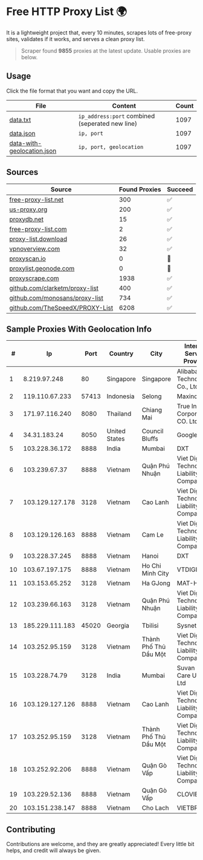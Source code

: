 
# Free HTTP Proxy List 🌍

It is a lightweight project that, every 10 minutes, scrapes lots of free-proxy sites, validates if it works, and serves a clean proxy list.


> Scraper found **9855** proxies at the latest update. Usable proxies are below.

## Usage

Click the file format that you want and copy the URL.


|File|Content|Count|
|----|-------|-----|
|[data.txt](https://raw.githubusercontent.com/themiralay/Proxy-List-World/master/data.txt)|`ip_address:port` combined (seperated new line)|1097|
|[data.json](https://raw.githubusercontent.com/themiralay/Proxy-List-World/master/data.json)|`ip, port`|1097|
|[data-with-geolocation.json](https://raw.githubusercontent.com/themiralay/Proxy-List-World/master/data-with-geolocation.json)|`ip, port, geolocation`|1097|

## Sources

|Source|Found Proxies|Succeed|
|------|-------------|-------|
|[free-proxy-list.net](https://free-proxy-list.net)|300|✅|
|[us-proxy.org](https://www.us-proxy.org)|200|✅|
|[proxydb.net](http://proxydb.net)|15|✅|
|[free-proxy-list.com](https://free-proxy-list.com/?page=&port=&type%5B%5D=http&type%5B%5D=https&up_time=0&search=Search)|2|✅|
|[proxy-list.download](https://www.proxy-list.download/HTTP)|26|✅|
|[vpnoverview.com](https://vpnoverview.com/privacy/anonymous-browsing/free-proxy-servers)|32|✅|
|[proxyscan.io](https://www.proxyscan.io)|0|🚫|
|[proxylist.geonode.com](https://proxylist.geonode.com/api/proxy-list?limit=300&page=1&sort_by=lastChecked&sort_type=desc&protocols=http,https)|0|🚫|
|[proxyscrape.com](https://api.proxyscrape.com/v2/?request=displayproxies&protocol=http&timeout=10000&country=all&ssl=all&anonymity=all)|1938|✅|
|[github.com/clarketm/proxy-list](https://raw.githubusercontent.com/clarketm/proxy-list/master/proxy-list-raw.txt)|400|✅|
|[github.com/monosans/proxy-list](https://raw.githubusercontent.com/monosans/proxy-list/main/proxies/http.txt)|734|✅|
|[github.com/TheSpeedX/PROXY-List](https://raw.githubusercontent.com/TheSpeedX/PROXY-List/master/http.txt)|6208|✅|


## Sample Proxies With Geolocation Info

|#|Ip|Port|Country|City|Internet Service Provider|
|-|--|----|-------|----|-------------------------|
|1|8.219.97.248|80|Singapore|Singapore|Alibaba (US) Technology Co., Ltd.|
|2|119.110.67.233|57413|Indonesia|Selong|Maxindo|
|3|171.97.116.240|8080|Thailand|Chiang Mai|True Internet Corporation CO. Ltd.|
|4|34.31.183.24|8050|United States|Council Bluffs|Google LLC|
|5|103.228.36.172|8888|India|Mumbai|DXT|
|6|103.239.67.37|8888|Vietnam|Quận Phú Nhuận|Viet Digital Technology Liability Company|
|7|103.129.127.178|3128|Vietnam|Cao Lanh|Viet Digital Technology Liability Company|
|8|103.129.126.163|8888|Vietnam|Cam Le|Viet Digital Technology Liability Company|
|9|103.228.37.245|8888|Vietnam|Hanoi|DXT|
|10|103.67.197.175|8888|Vietnam|Ho Chi Minh City|VTDIGITAL|
|11|103.153.65.252|3128|Vietnam|Ha GJong|MAT-HN|
|12|103.239.66.163|3128|Vietnam|Quận Phú Nhuận|Viet Digital Technology Liability Company|
|13|185.229.111.183|45020|Georgia|Tbilisi|Sysnet LLC|
|14|103.252.95.159|3128|Vietnam|Thành Phố Thủ Dầu Một|Viet Digital Technology Liability Company|
|15|103.228.74.79|3128|India|Mumbai|Suvan Medi Care Unit Pvt Ltd|
|16|103.129.127.126|8888|Vietnam|Cao Lanh|Viet Digital Technology Liability Company|
|17|103.252.95.159|3128|Vietnam|Thành Phố Thủ Dầu Một|Viet Digital Technology Liability Company|
|18|103.252.92.206|8888|Vietnam|Quận Gò Vấp|Viet Digital Technology Liability Company|
|19|103.229.52.136|8888|Vietnam|Quận Gò Vấp|CLOVIET|
|20|103.151.238.147|8888|Vietnam|Cho Lach|VIETBRANDS|



## Contributing

Contributions are welcome, and they are greatly appreciated! Every
little bit helps, and credit will always be given.

